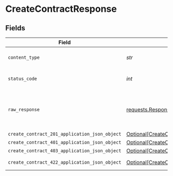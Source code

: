 # CreateContractResponse


## Fields

| Field                                                                                                     | Type                                                                                                      | Required                                                                                                  | Description                                                                                               |
| --------------------------------------------------------------------------------------------------------- | --------------------------------------------------------------------------------------------------------- | --------------------------------------------------------------------------------------------------------- | --------------------------------------------------------------------------------------------------------- |
| `content_type`                                                                                            | *str*                                                                                                     | :heavy_check_mark:                                                                                        | HTTP response content type for this operation                                                             |
| `status_code`                                                                                             | *int*                                                                                                     | :heavy_check_mark:                                                                                        | HTTP response status code for this operation                                                              |
| `raw_response`                                                                                            | [requests.Response](https://requests.readthedocs.io/en/latest/api/#requests.Response)                     | :heavy_minus_sign:                                                                                        | Raw HTTP response; suitable for custom response parsing                                                   |
| `create_contract_201_application_json_object`                                                             | [Optional[CreateContract201ApplicationJSON]](../../models/operations/createcontract201applicationjson.md) | :heavy_minus_sign:                                                                                        | Created                                                                                                   |
| `create_contract_401_application_json_object`                                                             | [Optional[CreateContract401ApplicationJSON]](../../models/operations/createcontract401applicationjson.md) | :heavy_minus_sign:                                                                                        | Unauthenticated                                                                                           |
| `create_contract_403_application_json_object`                                                             | [Optional[CreateContract403ApplicationJSON]](../../models/operations/createcontract403applicationjson.md) | :heavy_minus_sign:                                                                                        | Forbidden                                                                                                 |
| `create_contract_422_application_json_object`                                                             | [Optional[CreateContract422ApplicationJSON]](../../models/operations/createcontract422applicationjson.md) | :heavy_minus_sign:                                                                                        | Invalid data posted                                                                                       |